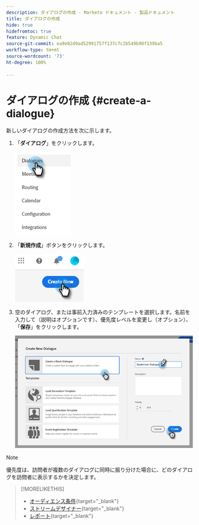 ```yaml
---
description: ダイアログの作成 - Marketo ドキュメント - 製品ドキュメント
title: ダイアログの作成
hide: true
hidefromtoc: true
feature: Dynamic Chat
source-git-commit: ea9e02d9ad52991757f137c7c2b549b98f139ba5
workflow-type: tm+mt
source-wordcount: '73'
ht-degree: 100%

---
```


# ダイアログの作成 {#create-a-dialogue}

新しいダイアログの作成方法を次に示します。

1. 「**ダイアログ**」をクリックします。

   ![](assets/create-a-dialogue-1.png)

1. 「**新規作成**」ボタンをクリックします。

   ![](assets/create-a-dialogue-2.png)

1. 空のダイアログ、または事前入力済みのテンプレートを選択します。名前を入力して（説明はオプションです）、優先度レベルを変更し（オプション）、「**保存**」をクリックします。

   ![](assets/create-a-dialogue-3.png)

>[!NOTE]
>
>優先度は、訪問者が複数のダイアログに同時に振り分けた場合に、どのダイアログを訪問者に表示するかを決定します。

>[!MORELIKETHIS]
>
>* [オーディエンス条件](/help/marketo/product-docs/demand-generation/dynamic-chat/dialogues/audience-criteria.md){target="_blank"}
>* [ストリームデザイナー](/help/marketo/product-docs/demand-generation/dynamic-chat/dialogues/stream-designer.md){target="_blank"}
>* [レポート](/help/marketo/product-docs/demand-generation/dynamic-chat/dialogues/reports.md){target="_blank"}

